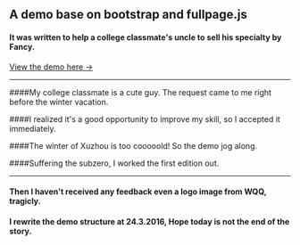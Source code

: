 ## A demo base on bootstrap and fullpage.js

#### It was written to help a college classmate's uncle to sell his specialty by Fancy.

<a href= "http://lucasicarus.github.io/WQQ_Demo/">View the demo here →</a>

----
####My college classmate is a cute guy. The request came to me right before the winter vacation.

####I realized it's a good opportunity to improve my skill, so I accepted it immediately.

####The winter of Xuzhou is too cooooold! So the demo jog along.

####Suffering the subzero, I worked the first edition out.

----

#### Then I haven't received any feedback even a logo image from WQQ, tragicly.

#### I rewrite the demo structure at 24.3.2016, Hope today is not the end of the story.

